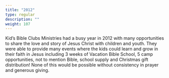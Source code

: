 ```yaml
---
title: "2012"
type: regular
description: ""
weight: 107
---
```




Kid’s Bible Clubs Ministries had a busy year in 2012 with many opportunities to share the love and story of Jesus Christ with children and youth. They were able to provide many events where the kids could learn and grow in their faith in Jesus including 3 weeks of Vacation Bible School, 5 camp opportunities, not to mention Bible, school supply and Christmas gift distribution! None of this would be possible without consistency in prayer and generous giving.
